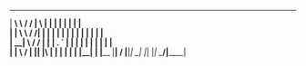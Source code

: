   ________      ________ _   _ _______ ______ _    _ _      
 |  ____\ \    / /  ____| \ | |__   __|  ____| |  | | |     
 | |__   \ \  / /| |__  |  \| |  | |  | |__  | |  | | |     
 |  __|   \ \/ / |  __| | . ` |  | |  |  __| | |  | | |     
 | |____   \  /  | |____| |\  |  | |  | |    | |__| | |____ 
 |______|   \/   |______|_| \_|  |_|  |_|     \____/|______|
                                                            